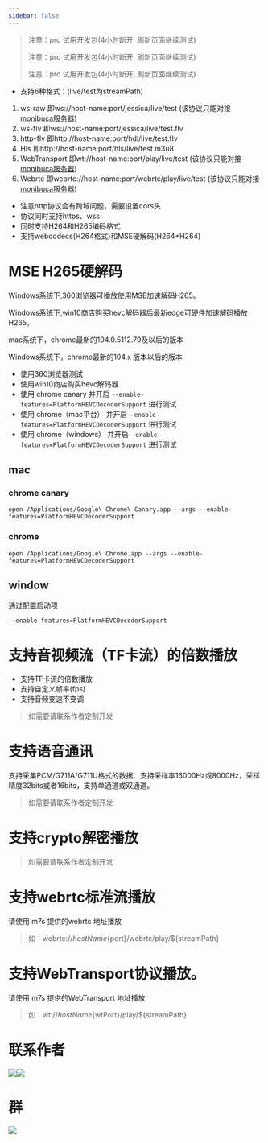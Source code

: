 ```yaml
---
sidebar: false
---
```

<ProDemoPlayer/>

> 注意：pro 试用开发包(4小时断开, 刷新页面继续测试)
>
> 注意：pro 试用开发包(4小时断开, 刷新页面继续测试)
>
> 注意：pro 试用开发包(4小时断开, 刷新页面继续测试)


- 支持6种格式：(live/test为streamPath)
1. ws-raw 即ws://host-name:port/jessica/live/test (该协议只能对接[monibuca服务器](https://monibuca.com))
2. ws-flv 即ws://host-name:port/jessica/live/test.flv
3. http-flv 即http://host-name:port/hdl/live/test.flv
4. Hls 即http://host-name:port/hls/live/test.m3u8
5. WebTransport 即wt://host-name:port/play/live/test (该协议只能对接[monibuca服务器](https://monibuca.com))
6. Webrtc 即webrtc://host-name:port/webrtc/play/live/test (该协议只能对接[monibuca服务器](https://monibuca.com))
- 注意http协议会有跨域问题，需要设置cors头
- 协议同时支持https、wss
- 同时支持H264和H265编码格式
- 支持webcodecs(H264格式)和MSE硬解码(H264+H264)



# MSE H265硬解码

Windows系统下,360浏览器可播放使用MSE加速解码H265。

Windows系统下,win10商店购买hevc解码器后最新edge可硬件加速解码播放H265。

mac系统下，chrome最新的104.0.5112.79及以后的版本

Windows系统下，chrome最新的104.x 版本以后的版本

- 使用360浏览器测试
- 使用win10商店购买hevc解码器
- 使用 chrome canary 并开启 `--enable-features=PlatformHEVCDecoderSupport` 进行测试
- 使用 chrome（mac平台） 并开启`--enable-features=PlatformHEVCDecoderSupport` 进行测试
- 使用 chrome（windows） 并开启`--enable-features=PlatformHEVCDecoderSupport` 进行测试

## mac

### chrome canary
```shell
open /Applications/Google\ Chrome\ Canary.app --args --enable-features=PlatformHEVCDecoderSupport
```

### chrome
```shell
open /Applications/Google\ Chrome.app --args --enable-features=PlatformHEVCDecoderSupport
```


## window
通过配置启动项

```shell
--enable-features=PlatformHEVCDecoderSupport
```

# 支持音视频流（TF卡流）的倍数播放

- 支持TF卡流的倍数播放
- 支持自定义帧率(fps)
- 支持音频变速不变调
> 如需要请联系作者定制开发

# 支持语音通讯
支持采集PCM/G711A/G711U格式的数据、支持采样率16000Hz或8000Hz，采样精度32bits或者16bits，支持单通道或双通道。

> 如需要请联系作者定制开发

# 支持crypto解密播放
> 如需要请联系作者定制开发

# 支持webrtc标准流播放
请使用 m7s 提供的webrtc 地址播放

> 如：webrtc://${hostName}${port}/webrtc/play/${streamPath}


# 支持WebTransport协议播放。
请使用 m7s 提供的WebTransport 地址播放

> 如：wt://${hostName}${wtPort}/play/${streamPath}


# 联系作者

<img src="/public/wx.jpg"><img src="/public/alipay.jpg">

# 群
<img src="/public/qrcode.jpeg">
